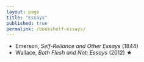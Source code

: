 ```yaml
---
layout: page
title: "Essays"
published: true
permalink: /bookshelf-essays/
---
```


* Emerson, *Self-Reliance and Other Essays* (1844)
* Wallace, *Both Flesh and Not: Essays* (2012) ★
